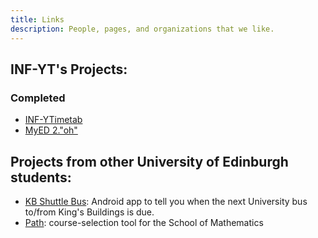 ```yaml
---
title: Links
description: People, pages, and organizations that we like.
---
```


INF-YT's Projects:
------------------

### Completed

* [INF-YTimetab](http://timetab.inf-yt.org.uk)
* [MyED 2."oh"](http://inf-yt.org.uk/ilw)


Projects from other University of Edinburgh students:
-----------------------------------------------------

* [KB Shuttle Bus](https://play.google.com/store/apps/details?id=com.uni.kbshuttlebus):
    Android app to tell you when the next University bus to/from King's Buildings
    is due.
* [Path](http://path.eusa.ed.ac.uk/courses/): course-selection tool for the School of Mathematics
